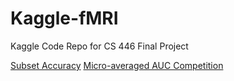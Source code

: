 # Kaggle-fMRI

Kaggle Code Repo for CS 446 Final Project

[Subset Accuracy](https://www.kaggle.com/c/cs446-fa17)
[Micro-averaged AUC Competition](https://www.kaggle.com/c/cs446-fa17b)

